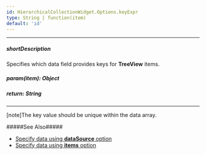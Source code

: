 ```yaml
---
id: HierarchicalCollectionWidget.Options.keyExpr
type: String | function(item)
default: 'id'
---
```

---
##### shortDescription
Specifies which data field provides keys for **TreeView** items.

##### param(item): Object
<!-- Description goes here -->

##### return: String
<!-- Description goes here -->

---
[note]The key value should be unique within the data array.

#####See Also#####
- [Specify data using **dataSource** option](/api-reference/10%20UI%20Widgets/dxTreeView/1%20Configuration/dataSource.md '/Documentation/ApiReference/UI_Widgets/dxTreeView/Configuration/#dataSource')
- [Specify data using **items** option](/api-reference/10%20UI%20Widgets/dxTreeView/1%20Configuration/items.md '/Documentation/ApiReference/UI_Widgets/dxTreeView/Configuration/#items')